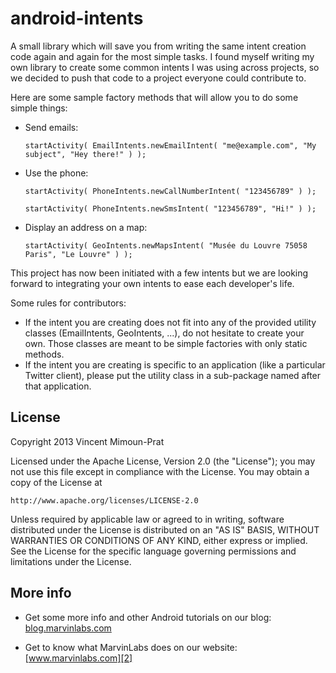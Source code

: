android-intents
===============

A small library which will save you from writing the same intent creation code again and again for the most simple tasks. I found myself writing my own library to create some common intents I was using across projects, so we decided to push that code to a project everyone could contribute to.

Here are some sample factory methods that will allow you to do some simple things:

- Send emails: 

    `startActivity( EmailIntents.newEmailIntent( "me@example.com", "My subject", "Hey there!" ) );`

- Use the phone:

    `startActivity( PhoneIntents.newCallNumberIntent( "123456789" ) );`
	
    `startActivity( PhoneIntents.newSmsIntent( "123456789", "Hi!" ) );`
	
- Display an address on a map:

    `startActivity( GeoIntents.newMapsIntent( "Musée du Louvre 75058 Paris", "Le Louvre" ) );`
	
	
This project has now been initiated with a few intents but we are looking forward to integrating your own intents to ease each developer's life.

Some rules for contributors: 

- If the intent you are creating does not fit into any of the provided utility classes (EmailIntents, GeoIntents, ...), do not hesitate to create your own. Those classes are meant to be simple factories with only static methods.
- If the intent you are creating is specific to an application (like a particular Twitter client), please put the utility class in a sub-package named after that application.

License
-------

Copyright 2013 Vincent Mimoun-Prat

Licensed under the Apache License, Version 2.0 (the "License");
you may not use this file except in compliance with the License.
You may obtain a copy of the License at

    http://www.apache.org/licenses/LICENSE-2.0

Unless required by applicable law or agreed to in writing, software
distributed under the License is distributed on an "AS IS" BASIS,
WITHOUT WARRANTIES OR CONDITIONS OF ANY KIND, either express or implied.
See the License for the specific language governing permissions and
limitations under the License.

More info
---------

- Get some more info and other Android tutorials on our blog: [blog.marvinlabs.com][1]
- Get to know what MarvinLabs does on our website: [www.marvinlabs.com][2]

  [1]: http://blog.marvinlabs.com
  [2]: http://www.marvinlabs.com